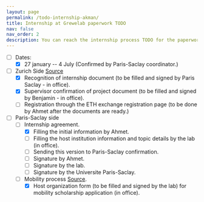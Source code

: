```yaml
---
layout: page
permalink: /todo-internship-akman/
title: Internship at Grewelab paperwork TODO
nav: false
nav_order: 2
description: You can reach the internship process TODO for the paperwork.
---
```


- [ ] Dates:
	- [x] 27 january -- 4 July (Confirmed by Paris-Saclay coordinator.)

- [ ] Zurich Side [Source](https://ethz.ch/en/studies/non-degree-courses/project/documents.html)
	- [x] Recognition of internship document (to be filled and signed by Paris Saclay - in office). 
	- [x] Supervisor confirmation of project document (to be filled and signed by Benjamin - in office).
	- [ ] Registration through the ETH exchange registration page (to be done by Ahmet after the documents are ready.)
- [ ] Paris-Saclay side
	- [ ] Internship agreement.
		- [x] Filling the initial information by Ahmet.
		- [ ] Filling the host institution information and topic details by the lab (in office).
		- [ ] Sending this version to Paris-Saclay confirmation.
		- [ ] Signature by Ahmet.
		- [ ] Signature by the lab.
		- [ ] Signature by the Universite Paris-Saclay. 
	- [ ] Mobility process [Source](https://www.universite-paris-saclay.fr/en/candidature-a-une-bourse-de-stage-a-linternational-idex/).
		- [x] Host organization form (to be filled and signed by the lab) for mobility scholarship application (in office).		